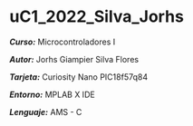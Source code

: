 # uC1_2022_Silva_Jorhs

***Curso:*** Microcontroladores I

***Autor:*** Jorhs Giampier Silva Flores

***Tarjeta:*** Curiosity Nano PIC18f57q84

***Entorno:*** MPLAB X IDE

***Lenguaje:*** AMS - C

